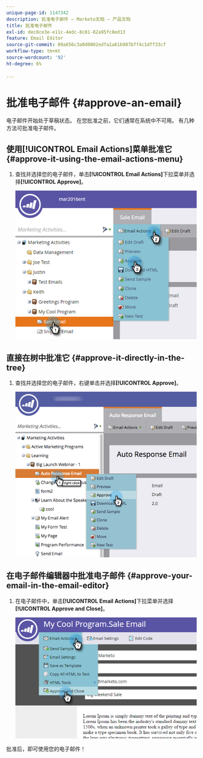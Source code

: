 ```yaml
---
unique-page-id: 1147342
description: 批准电子邮件 — Marketo文档 — 产品文档
title: 批准电子邮件
exl-id: dec8ce3e-e11c-4edc-8c81-82a95fc8ed13
feature: Email Editor
source-git-commit: 09a656c3a0d0002edfa1a61b987bff4c1dff33cf
workflow-type: tm+mt
source-wordcount: '92'
ht-degree: 6%

---
```


# 批准电子邮件 {#approve-an-email}

电子邮件开始处于草稿状态。 在您批准之前，它们通常在系统中不可用。 有几种方法可批准电子邮件。

## 使用[!UICONTROL Email Actions]菜单批准它 {#approve-it-using-the-email-actions-menu}

1. 查找并选择您的电子邮件，单击&#x200B;**[!UICONTROL Email Actions]**&#x200B;下拉菜单并选择&#x200B;**[!UICONTROL Approve]**。

   ![](assets/one.png)

## 直接在树中批准它 {#approve-it-directly-in-the-tree}

1. 查找并选择您的电子邮件，右键单击并选择&#x200B;**[!UICONTROL Approve]**。

   ![](assets/approveemail.png)

## 在电子邮件编辑器中批准电子邮件 {#approve-your-email-in-the-email-editor}

1. 在电子邮件中，单击&#x200B;**[!UICONTROL Email Actions]**&#x200B;下拉菜单并选择&#x200B;**[!UICONTROL Approve and Close]**。

   ![](assets/three.png)

批准后，即可使用您的电子邮件！
